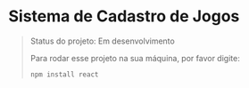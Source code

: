 <h1>Sistema de Cadastro de Jogos</h1>

> Status do projeto: Em desenvolvimento
>
> Para rodar esse projeto na sua máquina, por favor digite:
>
> ```
> npm install react
> ```

